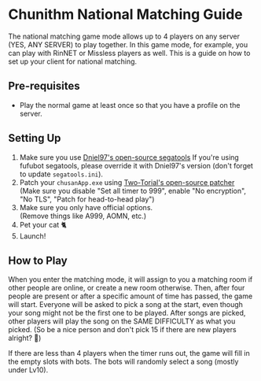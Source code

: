 # Chunithm National Matching Guide

The national matching game mode allows up to 4 players on any server (YES, ANY SERVER) to play together.
In this game mode, for example, you can play with RinNET or Missless players as well.
This is a guide on how to set up your client for national matching.

## Pre-requisites

- Play the normal game at least once so that you have a profile on the server.

## Setting Up

1. Make sure you use [Dniel97's open-source segatools](https://gitea.tendokyu.moe/Dniel97/SEGAguide/wiki/SDHD)
   If you're using fufubot segatools, please override it with Dniel97's version (don't forget to update `segatools.ini`).
2. Patch your `chusanApp.exe` using [Two-Torial's open-source patcher](https://patcher.two-torial.xyz/)  
   (Make sure you disable "Set all timer to 999", enable "No encryption", "No TLS", "Patch for head-to-head play")
3. Make sure you only have official options.  
   (Remove things like A999, AOMN, etc.)
4. Pet your cat 🐈
5. Launch!

## How to Play

When you enter the matching mode, it will assign to you a matching room if other people are online, or create a new room otherwise. 
Then, after four people are present or after a specific amount of time has passed, the game will start.
Everyone will be asked to pick a song at the start, even though your song might not be the first one to be played.
After songs are picked, other players will play the song on the SAME DIFFICULTY as what you picked.
(So be a nice person and don't pick 15 if there are new players alright? 🥺)

If there are less than 4 players when the timer runs out, the game will fill in the empty slots with bots.
The bots will randomly select a song (mostly under Lv10).
